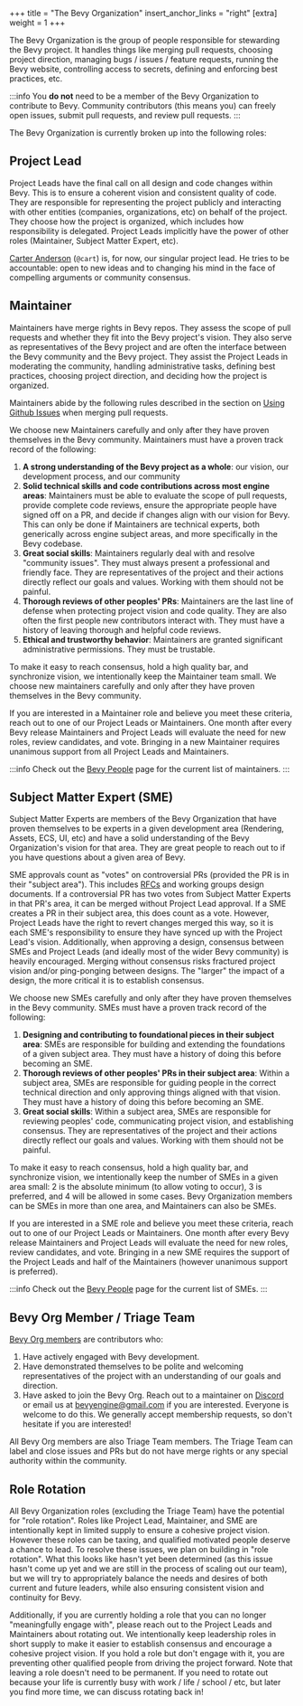 +++
title = "The Bevy Organization"
insert_anchor_links = "right"
[extra]
weight = 1
+++

The Bevy Organization is the group of people responsible for stewarding the Bevy project. It handles things like merging pull requests, choosing project direction, managing bugs / issues / feature requests, running the Bevy website, controlling access to secrets, defining and enforcing best practices, etc.

:::info
You **do not** need to be a member of the Bevy Organization to contribute to Bevy. Community contributors (this means you) can freely open issues, submit pull requests, and review pull requests.
:::

The Bevy Organization is currently broken up into the following roles:

## Project Lead

Project Leads have the final call on all design and code changes within Bevy. This is to ensure a coherent vision and consistent quality of code. They are responsible for representing the project publicly and interacting with other entities (companies, organizations, etc) on behalf of the project. They choose how the project is organized, which includes how responsibility is delegated. Project Leads implicitly have the power of other roles (Maintainer, Subject Matter Expert, etc).

[Carter Anderson] (`@cart`) is, for now, our singular project lead. He tries to be accountable: open to new ideas and to changing his mind in the face of compelling arguments or community consensus.

[Carter Anderson]: https://github.com/cart

## Maintainer

Maintainers have merge rights in Bevy repos. They assess the scope of pull requests and whether they fit into the Bevy project's vision. They also serve as representatives of the Bevy project and are often the interface between the Bevy community and the Bevy project. They assist the Project Leads in moderating the community, handling administrative tasks, defining best practices, choosing project direction, and deciding how the project is organized.

Maintainers abide by the following rules described in the section on [Using Github Issues](/B0rPTFF6TUyWrM1SwS7Cng) when merging pull requests.

We choose new Maintainers carefully and only after they have proven themselves in the Bevy community. Maintainers must have a proven track record of the following:

1. **A strong understanding of the Bevy project as a whole**: our vision, our development process, and our community
2. **Solid technical skills and code contributions across most engine areas**: Maintainers must be able to evaluate the scope of pull requests, provide complete code reviews, ensure the appropriate people have signed off on a PR, and decide if changes align with our vision for Bevy. This can only be done if Maintainers are technical experts, both generically across engine subject areas, and more specifically in the Bevy codebase.
3. **Great social skills**: Maintainers regularly deal with and resolve "community issues". They must always present a professional and friendly face. They are representatives of the project and their actions directly reflect our goals and values. Working with them should not be painful.
4. **Thorough reviews of other peoples' PRs**: Maintainers are the last line of defense when protecting project vision and code quality. They are also often the first people new contributors interact with. They must have a history of leaving thorough and helpful code reviews.
5. **Ethical and trustworthy behavior**: Maintainers are granted significant administrative permissions. They must be trustable.

To make it easy to reach consensus, hold a high quality bar, and synchronize vision, we intentionally keep the Maintainer team small. We choose new maintainers carefully and only after they have proven themselves in the Bevy community.

If you are interested in a Maintainer role and believe you meet these criteria, reach out to one of our Project Leads or Maintainers. One month after every Bevy release Maintainers and Project Leads will evaluate the need for new roles, review candidates, and vote. Bringing in a new Maintainer requires unanimous support from all Project Leads and Maintainers.

:::info
Check out the [Bevy People](https://bevyengine.org/community/people/#the-bevy-organization) page for the current list of maintainers.
:::

## Subject Matter Expert (SME)

Subject Matter Experts are members of the Bevy Organization that have proven themselves to be experts in a given development area (Rendering, Assets, ECS, UI, etc) and have a solid understanding of the Bevy Organization's vision for that area. They are great people to reach out to if you have questions about a given area of Bevy.

SME approvals count as "votes" on controversial PRs (provided the PR is in their "subject area"). This includes [RFCs](https://github.com/bevyengine/rfcs) and working groups design documents. If a controversial PR has two votes from Subject Matter Experts in that PR's area, it can be merged without Project Lead approval. If a SME creates a PR in their subject area, this does count as a vote. However, Project Leads have the right to revert changes merged this way, so it is each SME's responsibility to ensure they have synced up with the Project Lead's vision. Additionally, when approving a design, consensus between SMEs and Project Leads (and ideally most of the wider Bevy community) is heavily encouraged. Merging without consensus risks fractured project vision and/or ping-ponging between designs. The "larger" the impact of a design, the more critical it is to establish consensus.

We choose new SMEs carefully and only after they have proven themselves in the Bevy community. SMEs must have a proven track record of the following:

1. **Designing and contributing to foundational pieces in their subject area**: SMEs are responsible for building and extending the foundations of a given subject area. They must have a history of doing this before becoming an SME.
2. **Thorough reviews of other peoples' PRs in their subject area**: Within a subject area, SMEs are responsible for guiding people in the correct technical direction and only approving things aligned with that vision. They must have a history of doing this before becoming an SME.
3. **Great social skills**: Within a subject area, SMEs are responsible for reviewing peoples' code, communicating project vision, and establishing consensus. They are representatives of the project and their actions directly reflect our goals and values. Working with them should not be painful.

To make it easy to reach consensus, hold a high quality bar, and synchronize vision, we intentionally keep the number of SMEs in a given area small: 2 is the absolute minimum (to allow voting to occur), 3 is preferred, and 4 will be allowed in some cases. Bevy Organization members can be SMEs in more than one area, and Maintainers can also be SMEs.

If you are interested in a SME role and believe you meet these criteria, reach out to one of our Project Leads or Maintainers. One month after every Bevy release Maintainers and Project Leads will evaluate the need for new roles, review candidates, and vote. Bringing in a new SME requires the support of the Project Leads and half of the Maintainers (however unanimous support is preferred).

:::info
Check out the [Bevy People](https://bevyengine.org/community/people/#the-bevy-organization) page for the current list of SMEs.
:::

## Bevy Org Member / Triage Team

[Bevy Org members](https://github.com/orgs/bevyengine/people) are contributors who:

1. Have actively engaged with Bevy development.
2. Have demonstrated themselves to be polite and welcoming representatives of the project with an understanding of our goals and direction.
3. Have asked to join the Bevy Org. Reach out to a maintainer on [Discord](https://discord.gg/bevy) or email us at <bevyengine@gmail.com> if you are interested. Everyone is welcome to do this. We generally accept membership requests, so don't hesitate if you are interested!

All Bevy Org members are also Triage Team members. The Triage Team can label and close issues and PRs but do not have merge rights or any special authority within the community.

## Role Rotation

All Bevy Organization roles (excluding the Triage Team) have the potential for "role rotation". Roles like Project Lead, Maintainer, and SME are intentionally kept in limited supply to ensure a cohesive project vision. However these roles can be taxing, and qualified motivated people deserve a chance to lead. To resolve these issues, we plan on building in "role rotation". What this looks like hasn't yet been determined (as this issue hasn't come up yet and we are still in the process of scaling out our team), but we will try to appropriately balance the needs and desires of both current and future leaders, while also ensuring consistent vision and continuity for Bevy.

Additionally, if you are currently holding a role that you can no longer "meaningfully engage with", please reach out to the Project Leads and Maintainers about rotating out. We intentionally keep leadership roles in short supply to make it easier to establish consensus and encourage a cohesive project vision. If you hold a role but don't engage with it, you are preventing other qualified people from driving the project forward. Note that leaving a role doesn't need to be permanent. If you need to rotate out because your life is currently busy with work / life / school / etc, but later you find more time, we can discuss rotating back in!
